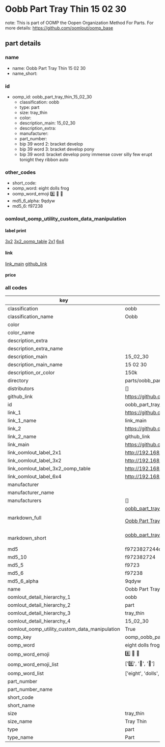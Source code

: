 # Oobb Part Tray Thin 15 02 30  

note: This is part of OOMP the Oopen Organization Method For Parts. For more details: https://github.com/oomlout/oomp_base

##  part details





### name
* name: Oobb Part Tray Thin 15 02 30
* name_short: 
### id
* oomp_id: oobb_part_tray_thin_15_02_30
  * classification: oobb
  * type: part
  * size: tray_thin
  * color: 
  * description_main: 15_02_30
  * description_extra: 
  * manufacturer: 
  * part_number: 
  * bip 39 word 2: bracket develop
  * bip 39 word 3: bracket develop pony
  * bip 39 word: bracket develop pony immense cover silly few erupt tonight they ribbon auto

### other_codes
* short_code: 
* oomp_word: eight dolls frog
* oomp_word_emoji :eight: :dolls: :frog:
* md5_6_alpha: 9qdyw
* md5_6: f97238






### oomlout_oomp_utility_custom_data_manipulation
#### label print
[3x2](http://192.168.1.245:1112/?label=oomp%209qdyw)
[3x2_oomp_table](http://192.168.1.107:1112/?label=oomp%209qdyw)
[2x1](http://192.168.1.242:1112/?label=oomp%209qdyw)
[6x4](http://192.168.1.55:1112/?label=oomp%209qdyw)    

#### link

[link_main](https://github.com/oomlout/oomlout_oomp_current_version_messy/tree/main/parts/oobb_part_tray_thin_15_02_30) [github_link](https://github.com/oomlout/oomlout_oomp_part_src/tree/main/parts/oobb_part_tray_thin_15_02_30)                             

#### price







### all codes 
| key | value |  
| --- | --- |  
| classification | oobb |  
| classification_name | Oobb |  
| color |  |  
| color_name |  |  
| description_extra |  |  
| description_extra_name |  |  
| description_main | 15_02_30 |  
| description_main_name | 15 02 30 |  
| description_or_color | 150k |  
| directory | parts/oobb_part_tray_thin_15_02_30 |  
| distributors | [] |  
| github_link | https://github.com/oomlout/oomlout_oomp_part_src/tree/main/parts/oobb_part_tray_thin_15_02_30 |  
| id | oobb_part_tray_thin_15_02_30 |  
| link_1 | https://github.com/oomlout/oomlout_oomp_current_version_messy/tree/main/parts/oobb_part_tray_thin_15_02_30 |  
| link_1_name | link_main |  
| link_2 | https://github.com/oomlout/oomlout_oomp_part_src/tree/main/parts/oobb_part_tray_thin_15_02_30 |  
| link_2_name | github_link |  
| link_main | https://github.com/oomlout/oomlout_oomp_current_version_messy/tree/main/parts/oobb_part_tray_thin_15_02_30 |  
| link_oomlout_label_2x1 | http://192.168.1.242:1112/?label=oomp%209qdyw |  
| link_oomlout_label_3x2 | http://192.168.1.245:1112/?label=oomp%209qdyw |  
| link_oomlout_label_3x2_oomp_table | http://192.168.1.107:1112/?label=oomp%209qdyw |  
| link_oomlout_label_6x4 | http://192.168.1.55:1112/?label=oomp%209qdyw |  
| manufacturer |  |  
| manufacturer_name |  |  
| manufacturers | [] |  
| markdown_full | [oobb_part_tray_thin_15_02_30](https://github.com/oomlout/oomlout_oomp_current_version_messy/tree/main/parts/oobb_part_tray_thin_15_02_30)<br>[](https://github.com/oomlout/oomlout_oomp_current_version_messy/tree/main/parts/oobb_part_tray_thin_15_02_30)<br>[Oobb Part Tray Thin 15 02 30](https://github.com/oomlout/oomlout_oomp_current_version_messy/tree/main/parts/oobb_part_tray_thin_15_02_30)<br><br> |  
| markdown_short | [oobb_part_tray_thin_15_02_30](https://github.com/oomlout/oomlout_oomp_current_version_messy/tree/main/parts/oobb_part_tray_thin_15_02_30)<br><br> |  
| md5 | f9723827244ceab32298c7194fcf20d6 |  
| md5_10 | f972382724 |  
| md5_5 | f9723 |  
| md5_6 | f97238 |  
| md5_6_alpha | 9qdyw |  
| name | Oobb Part Tray Thin 15 02 30 |  
| oomlout_detail_hierarchy_1 | oobb |  
| oomlout_detail_hierarchy_2 | part |  
| oomlout_detail_hierarchy_3 | tray_thin |  
| oomlout_detail_hierarchy_4 | 15_02_30 |  
| oomlout_oomp_utility_custom_data_manipulation | True |  
| oomp_key | oomp_oobb_part_tray_thin_15_02_30 |  
| oomp_word | eight dolls frog |  
| oomp_word_emoji | :eight: :dolls: :frog: |  
| oomp_word_emoji_list | [':eight:', ':dolls:', ':frog:'] |  
| oomp_word_list | ['eight', 'dolls', 'frog'] |  
| part_number |  |  
| part_number_name |  |  
| short_code |  |  
| short_name |  |  
| size | tray_thin |  
| size_name | Tray Thin |  
| type | part |  
| type_name | Part |  
